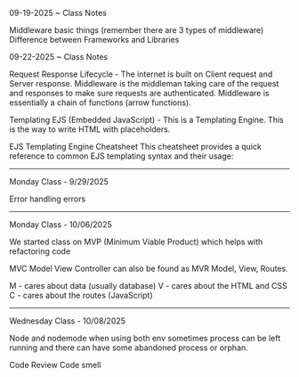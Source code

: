 


09-19-2025 ~ Class Notes

Middleware basic things (remember there are 3 types of middleware) 
Difference between Frameworks and Libraries 


09-22-2025 ~ Class Notes

Request Response Lifecycle - The internet is built on Client request and Server response. Middleware
is the middleman taking care of the request and responses to make sure requests are authenticated.
Middleware is essentially a chain of functions (arrow functions).


Templating EJS (Embedded JavaScript) - This is a Templating Engine.
This is the way to write HTML with placeholders. 

EJS Templating Engine Cheatsheet
This cheatsheet provides a quick reference to common EJS templating syntax and their usage:

<!-- Syntax	Description
<%= %>	Outputs the value of the variable, escaped to prevent XSS (Cross-Site Scripting).
<%- %>	Outputs unescaped HTML (use with caution to avoid XSS).
<% %>	Executes JavaScript code without outputting anything.
<%# %>	Comment tag, does not output anything to the rendered HTML.
<%% %>	Outputs a literal < % in the rendered template.
<? ?>	Alternate syntax for <% %>, often used for compatibility with XML. -->
_______________________________________________________________________________________
Monday Class - 9/29/2025 

Error handling errors

_______________________________________________________________________________________
Monday Class - 10/06/2025 

We started class on MVP (Minimum Viable Product) which helps with refactoring code 

MVC Model View Controller can also be found as MVR Model, View, Routes. 


M - cares about data (usually database)
V - cares about the HTML and CSS 
C - cares about the routes (JavaScript)

_______________________________________________________________________________________
Wednesday Class - 10/08/2025

Node and nodemode when using both env sometimes process can be left running and there can have some abandoned process or orphan. 

Code Review
Code smell 